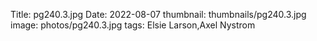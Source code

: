 Title: pg240.3.jpg
Date: 2022-08-07
thumbnail: thumbnails/pg240.3.jpg
image: photos/pg240.3.jpg
tags: Elsie Larson,Axel Nystrom
